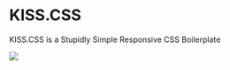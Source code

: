 # KISS.CSS
KISS.CSS is a Stupidly Simple Responsive CSS Boilerplate

<img src="https://github.com/PaulieScanlon/KISS.CSS/blob/master/kissCss_v2.jpg"/>
